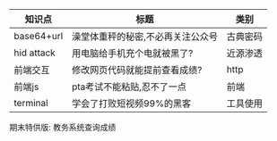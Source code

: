 
 | 知识点     | 标题                                    | 类别 |
 | ---------- | --------------------------------------- | ---- |
 | base64+url     | 澡堂体重秤的秘密,不必再关注公众号 |     古典密码 |
 | hid attack | 用电脑给手机充个电就被黑了?             |      近源渗透|
 | 前端交互   | 修改网页代码就能提前查看成绩?           |      http|
 | 前端js     | pta考试不能粘贴,忍不了一点              |     前端 |
 | terminal     | 学会了打败短视频99%的黑客               |      工具使用|



期末特供版:
教务系统查询成绩